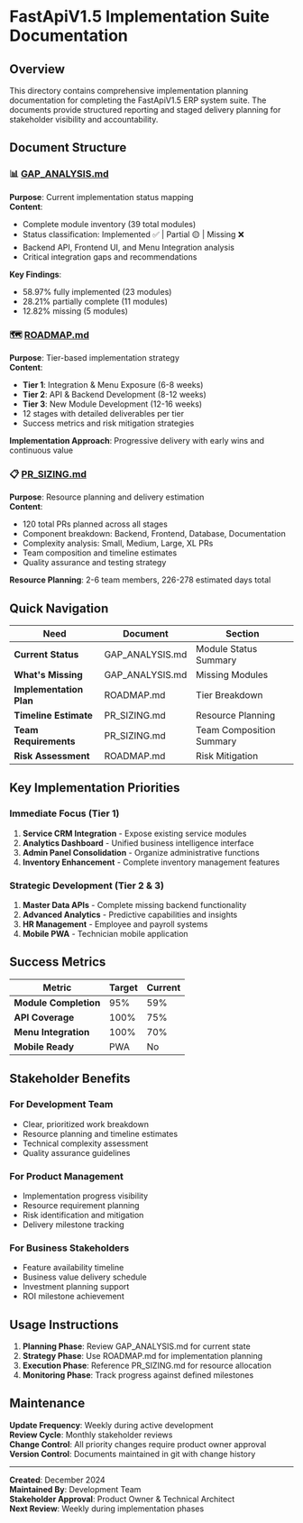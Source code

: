 # FastApiV1.5 Implementation Suite Documentation

## Overview
This directory contains comprehensive implementation planning documentation for completing the FastApiV1.5 ERP system suite. The documents provide structured reporting and staged delivery planning for stakeholder visibility and accountability.

## Document Structure

### 📊 [GAP_ANALYSIS.md](./GAP_ANALYSIS.md)
**Purpose**: Current implementation status mapping  
**Content**: 
- Complete module inventory (39 total modules)
- Status classification: Implemented ✅ | Partial 🟡 | Missing ❌
- Backend API, Frontend UI, and Menu Integration analysis
- Critical integration gaps and recommendations

**Key Findings**:
- 58.97% fully implemented (23 modules)
- 28.21% partially complete (11 modules) 
- 12.82% missing (5 modules)

### 🗺️ [ROADMAP.md](./ROADMAP.md) 
**Purpose**: Tier-based implementation strategy  
**Content**:
- **Tier 1**: Integration & Menu Exposure (6-8 weeks)
- **Tier 2**: API & Backend Development (8-12 weeks)  
- **Tier 3**: New Module Development (12-16 weeks)
- 12 stages with detailed deliverables per tier
- Success metrics and risk mitigation strategies

**Implementation Approach**: Progressive delivery with early wins and continuous value

### 📋 [PR_SIZING.md](./PR_SIZING.md)
**Purpose**: Resource planning and delivery estimation  
**Content**:
- 120 total PRs planned across all stages
- Component breakdown: Backend, Frontend, Database, Documentation
- Complexity analysis: Small, Medium, Large, XL PRs
- Team composition and timeline estimates
- Quality assurance and testing strategy

**Resource Planning**: 2-6 team members, 226-278 estimated days total

## Quick Navigation

| Need | Document | Section |
|------|----------|---------|
| **Current Status** | GAP_ANALYSIS.md | Module Status Summary |
| **What's Missing** | GAP_ANALYSIS.md | Missing Modules |
| **Implementation Plan** | ROADMAP.md | Tier Breakdown |
| **Timeline Estimate** | PR_SIZING.md | Resource Planning |
| **Team Requirements** | PR_SIZING.md | Team Composition Summary |
| **Risk Assessment** | ROADMAP.md | Risk Mitigation |

## Key Implementation Priorities

### Immediate Focus (Tier 1)
1. **Service CRM Integration** - Expose existing service modules
2. **Analytics Dashboard** - Unified business intelligence interface  
3. **Admin Panel Consolidation** - Organize administrative functions
4. **Inventory Enhancement** - Complete inventory management features

### Strategic Development (Tier 2 & 3)
1. **Master Data APIs** - Complete missing backend functionality
2. **Advanced Analytics** - Predictive capabilities and insights
3. **HR Management** - Employee and payroll systems
4. **Mobile PWA** - Technician mobile application

## Success Metrics

| Metric | Target | Current |
|--------|--------|---------|
| **Module Completion** | 95% | 59% |
| **API Coverage** | 100% | 75% |
| **Menu Integration** | 100% | 70% |
| **Mobile Ready** | PWA | No |

## Stakeholder Benefits

### For Development Team
- Clear, prioritized work breakdown
- Resource planning and timeline estimates
- Technical complexity assessment
- Quality assurance guidelines

### For Product Management
- Implementation progress visibility
- Resource requirement planning
- Risk identification and mitigation
- Delivery milestone tracking

### For Business Stakeholders  
- Feature availability timeline
- Business value delivery schedule
- Investment planning support
- ROI milestone achievement

## Usage Instructions

1. **Planning Phase**: Review GAP_ANALYSIS.md for current state
2. **Strategy Phase**: Use ROADMAP.md for implementation planning
3. **Execution Phase**: Reference PR_SIZING.md for resource allocation
4. **Monitoring Phase**: Track progress against defined milestones

## Maintenance

**Update Frequency**: Weekly during active development  
**Review Cycle**: Monthly stakeholder reviews  
**Change Control**: All priority changes require product owner approval  
**Version Control**: Documents maintained in git with change history

---

**Created**: December 2024  
**Maintained By**: Development Team  
**Stakeholder Approval**: Product Owner & Technical Architect  
**Next Review**: Weekly during implementation phases